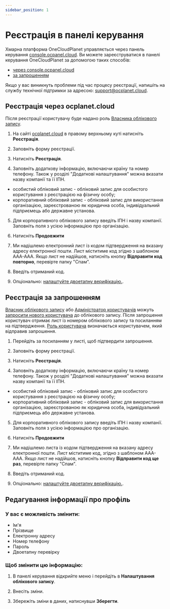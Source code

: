 ```yaml
---
sidebar_position: 1
---
```


# Реєстрація в панелі керування

Хмарна платформа OneCloudPlanet управляється через панель керування  [console.ocpanel.cloud](https://console.ocpanel.cloud). Ви можете зареєструватися в панелі керування OneCloudPlanet за допомогою таких способів:

- [через console.ocpanel.cloud](##)
- [за запрошенням](##)

Якщо у вас виникнуть проблеми під час процесу реєстрації, напишіть на службу технічної підтримки за адресою: [support@ocplanet.cloud](mailto:support@ocplanet.cloud).

## Реєстрація через ocplanet.cloud

Після реєстрації користувачу буде надано роль [Власника облікового запису](##).

1. На сайті [ocplanet.cloud](https://ocplanet.cloud/) в правому верхньому куті натисніть **Реєстрація**.

2. Заповніть форму реєстрації.

3. Натисніть **Реєстрація**.

4. Заповніть додаткову інформацію, включаючи країну та номер телефону. Також у розділі "Додаткові налаштування" можна вказати назву компанії та її ІПН.

- особистий обліковий запис - обліковий запис для особистого користування з реєстрацією на фізичну особу;
- корпоративний обліковий запис - обліковий запис для використання організацією, зареєстрованою як юридична особа, індивідуальний підприємець або державне установа.

5. Для корпоративного облікового запису введіть ІПН і назву компанії. Заповніть поля з усією інформацією про організацію.

6. Натисніть **Продовжити**

7. Ми надішлемо електронний лист із кодом підтвердження на вказану адресу електронної пошти. Лист міститиме код згідно з шаблоном AAA-AAA. Якщо лист не надійшов, натисніть кнопку **Відправити код повторно**, перевірте папку "Спам".

8. Введіть отриманий код.

9. Опціонально: [налаштуйте двоетапну верифікацію.](##).

## Реєстрація за запрошенням

[Власник облікового запису](##) або [Адміністратор користувачів](##) можуть [запросити нового користувача](##) до облікового запису. Після запрошення користувач отримає лист із номером облікового запису та посиланням на підтвердження. [Роль користувача](##) визначається користувачем, який відправив запрошення.

1. Перейдіть за посиланням у листі, щоб підтвердити запрошення.

2. Заповніть форму реєстрації.

3. Натисніть **Реєстрація**.

4. Заповніть додаткову інформацію, включаючи країну та номер телефону. Також у розділі "Додаткові налаштування" можна вказати назву компанії та її ІПН.

- особистий обліковий запис - обліковий запис для особистого користування з реєстрацією на фізичну особу;
- корпоративний обліковий запис - обліковий запис для використання організацією, зареєстрованою як юридична особа, індивідуальний підприємець або державне установа.

5. Для корпоративного облікового запису введіть ІПН і назву компанії. Заповніть поля з усією інформацією про організацію.

6. Натисніть **Продовжити**

7. Ми надішлемо листа із кодом підтвердження на вказану адресу електронної пошти. Лист міститиме код, згідно з шаблоном AAA-AAA. Якщо лист не надійшов, натисніть кнопку **Відправити код ще раз**, перевірте папку "Спам".

8. Введіть отриманий код.

9. Опціонально: [налаштуйте двоетапну верифікацію.](##).

## Редагування інформації про профіль

### У вас є можливість змінити: ###
- Ім'я
- Прізвище
- Електронну адресу
- Номер телефону
- Пароль
- Двоетапну перевірку

### Щоб змінити цю інформацію: ###

1. В панелі керування відкрийте меню і перейдіть в **Налаштування облікового запису**.

2. Внесіть зміни.

3. Збережіть зміни в даних, натиснувши **Зберегти**.